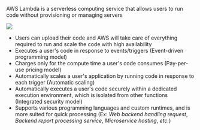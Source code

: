 AWS Lambda is a serverless computing service that allows users to run code without provisioning or managing servers

![](https://github.com/JonmarCorpuz/SecondBrain/blob/main/Assets/AWS%20Lambda.png)

* Users can upload their code and AWS will take care of everything required to run and scale the code with high availability
* Executes a user's code in response to events/triggers (Event-driven programming model)
* Charges only for the compute time a user's code consumes (Pay-per-use pricing model)
* Automatically scales a user's application by running code in response to each trigger (Automatic scaling)
* Automatically executes a user's code securely within a dedicated execution environment, which is isolated from other functions (Integrated security model)
* Supports various programming languages and custom runtimes, and is more suited for quick processing (Ex: *Web backend handling request*, *Backend report processing service*, *Microservice hosting*, *etc.*)
